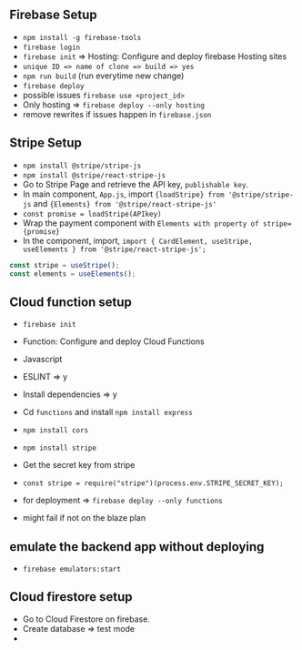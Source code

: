 ## Firebase Setup
- `npm install -g firebase-tools`
- `firebase login`
- `firebase init` => Hosting: Configure and deploy firebase Hosting sites
- `unique ID => name of clone => build => yes`
- `npm run build` (run everytime new change)
- `firebase deploy`
- possible issues `firebase use <project_id>`
- Only hosting => `firebase deploy --only hosting`
- remove rewrites if issues happen in `firebase.json`

## Stripe Setup
- `npm install @stripe/stripe-js`
- `npm install @stripe/react-stripe-js`
- Go to Stripe Page and retrieve the API key, `publishable key`.
- In main component, `App.js`, import `{loadStripe} from '@stripe/stripe-js` and `{Elements} from '@stripe/react-stripe-js'`
- `const promise = loadStripe(APIkey)`
- Wrap the payment component with `Elements with property of stripe={promise}`
- In the component, import, `import { CardElement, useStripe, useElements } from '@stripe/react-stripe-js';` 
```js
const stripe = useStripe();
const elements = useElements();    
```

## Cloud function setup
- `firebase init`
- Function: Configure and deploy Cloud Functions
- Javascript
- ESLINT => y
- Install dependencies => y
- Cd `functions` and install `npm install express`
- `npm install cors`
- `npm install stripe`
- Get the secret key from stripe
- `const stripe = require("stripe")(process.env.STRIPE_SECRET_KEY);`

- for deployment => `firebase deploy --only functions`
- might fail if not on the blaze plan

## emulate the backend app without deploying
- `firebase emulators:start`

## Cloud firestore setup
- Go to Cloud Firestore on firebase.
- Create database => test mode
- 